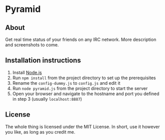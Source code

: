 Pyramid
=======

## About

Get real time status of your friends on any IRC network. More description and screenshots to come.

## Installation instructions

1. Install [Node.js](http://nodejs.org/)
2. Run `npm install` from the project directory to set up the prerequisites
3. Rename the `config-dummy.js` to `config.js` and edit it
4. Run `node pyramid.js` from the project directory to start the server
5. Open your browser and navigate to the hostname and port you defined in step 3 (usually `localhost:8887`)

## License
The whole thing is licensed under the MIT License. In short, use it however you like, as long as you credit me.
